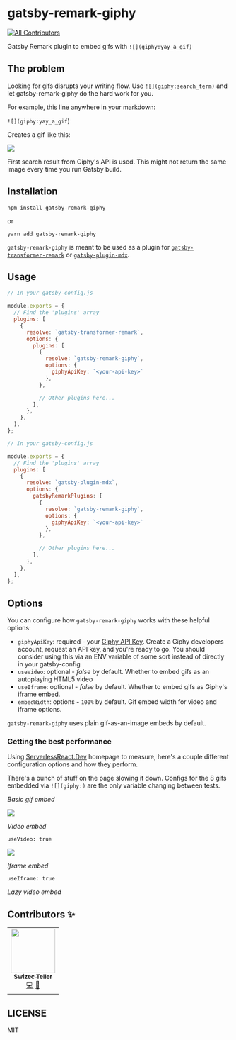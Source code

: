 # gatsby-remark-giphy
<!-- ALL-CONTRIBUTORS-BADGE:START - Do not remove or modify this section -->
[![All Contributors](https://img.shields.io/badge/all_contributors-1-orange.svg?style=flat-square)](#contributors-)
<!-- ALL-CONTRIBUTORS-BADGE:END -->

Gatsby Remark plugin to embed gifs with `![](giphy:yay_a_gif)`

## The problem

Looking for gifs disrupts your writing flow. Use `![](giphy:search_term)` and let gatsby-remark-giphy do the hard work for you.

For example, this line anywhere in your markdown:

`![](giphy:yay_a_gif`)

Creates a gif like this:

![](https://media0.giphy.com/media/1APaqOO5JHnWKLc7Bi/giphy.gif)

First search result from Giphy's API is used. This might not return the same image every time you run Gatsby build.

## Installation

```
npm install gatsby-remark-giphy
```

or

```
yarn add gatsby-remark-giphy
```

`gatsby-remark-giphy` is meant to be used as a plugin for [`gatsby-transformer-remark`](https://github.com/gatsbyjs/gatsby/tree/master/packages/gatsby-transformer-remark) or [`gatsby-plugin-mdx`](https://github.com/gatsbyjs/gatsby/tree/master/packages/gatsby-plugin-mdx).

## Usage

```javascript
// In your gatsby-config.js

module.exports = {
  // Find the 'plugins' array
  plugins: [
    {
      resolve: `gatsby-transformer-remark`,
      options: {
        plugins: [
          {
            resolve: `gatsby-remark-giphy`,
            options: {
              giphyApiKey: `<your-api-key>`
            },
          },

          // Other plugins here...
        ],
      },
    },
  ],
};
```

```javascript
// In your gatsby-config.js

module.exports = {
  // Find the 'plugins' array
  plugins: [
    {
      resolve: `gatsby-plugin-mdx`,
      options: {
        gatsbyRemarkPlugins: [
          {
            resolve: `gatsby-remark-giphy`,
            options: {
              giphyApiKey: `<your-api-key>`
            },
          },

          // Other plugins here...
        ],
      },
    },
  ],
};
```

## Options

You can configure how `gatsby-remark-giphy` works with these helpful options:

- `giphyApiKey`: required - your [Giphy API Key](https://developers.giphy.com/). Create a Giphy developers account, request an API key, and you're ready to go. You should consider using this via an ENV variable of some sort instead of directly in your gatsby-config
- `useVideo`: optional - _false_ by default. Whether to embed gifs as an autoplaying HTML5 video
- `useIframe`: optional - _false_ by default. Whether to embed gifs as Giphy's iframe embed.
- `embedWidth`: options - `100%` by default. Gif embed width for video and iframe options. 

`gatsby-remark-giphy` uses plain gif-as-an-image embeds by default. 

### Getting the best performance

Using [ServerlessReact.Dev](https://serverlessreact.dev) homepage to measure, here's a couple different configuration options and how they perform. 

There's a bunch of stuff on the page slowing it down. Configs for the 8 gifs embedded via `![](giphy:)` are the only variable changing between tests.

*Basic gif embed*

![](https://i.imgur.com/lhRdqiE.png)

*Video embed*

```
useVideo: true
```

![](https://i.imgur.com/wkWwQoZ.png)

*Iframe embed*

```
useIframe: true
```



*Lazy video embed*


## Contributors ✨

<!-- ALL-CONTRIBUTORS-LIST:START - Do not remove or modify this section -->
<!-- prettier-ignore-start -->
<!-- markdownlint-disable -->
<table>
  <tr>
    <td align="center"><a href="http://swizec.com"><img src="https://avatars0.githubusercontent.com/u/56883?v=4" width="100px;" alt=""/><br /><sub><b>Swizec Teller</b></sub></a><br /><a href="https://github.com/Swizec/gatsby-remark-giphy/commits?author=swizec" title="Code">💻</a> <a href="https://github.com/Swizec/gatsby-remark-giphy/commits?author=swizec" title="Documentation">📖</a></td>
  </tr>
</table>

<!-- markdownlint-enable -->
<!-- prettier-ignore-end -->
<!-- ALL-CONTRIBUTORS-LIST:END -->

## LICENSE

MIT